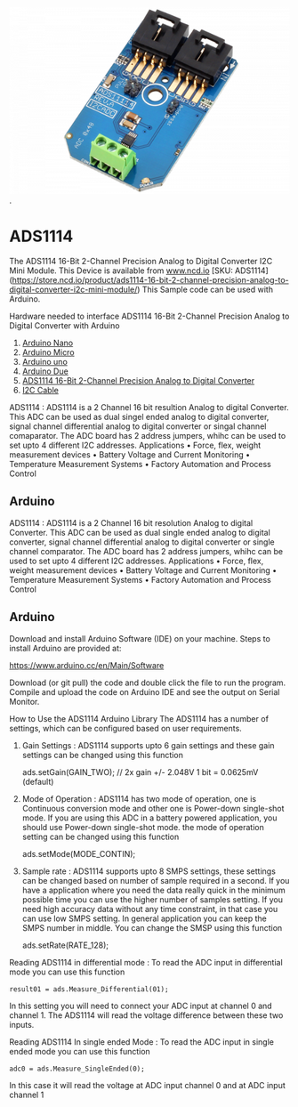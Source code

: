 
[![ADS1114](ADS1114_I2C.png)](https://store.ncd.io/product/ads1114-16-bit-2-channel-precision-analog-to-digital-converter-i2c-mini-module/).

# ADS1114
The ADS1114 16-Bit 2-Channel Precision Analog to Digital Converter I2C Mini Module.
This Device is available from www.ncd.io [SKU: ADS1114]
(https://store.ncd.io/product/ads1114-16-bit-2-channel-precision-analog-to-digital-converter-i2c-mini-module/)
This Sample code can be used with Arduino.

Hardware needed to interface ADS1114 16-Bit 2-Channel Precision Analog to Digital Converter with Arduino
1. <a href="https://store.ncd.io/product/i2c-shield-for-arduino-nano/">Arduino Nano</a>
2. <a href="https://store.ncd.io/product/i2c-shield-for-arduino-micro-with-i2c-expansion-port/">Arduino Micro</a>
3. <a href="https://store.ncd.io/product/i2c-shield-for-arduino-uno/">Arduino uno</a>
4. <a href="https://store.ncd.io/product/dual-i2c-shield-for-arduino-due-with-modular-communications-interface/">Arduino Due</a>
5. <a href="https://store.ncd.io/product/ads1114-16-bit-2-channel-precision-analog-to-digital-converter-i2c-mini-module/">ADS1114 16-Bit 2-Channel Precision Analog to Digital Converter</a>
6. <a href="https://store.ncd.io/product/i%C2%B2c-cable/">I2C Cable</a>

ADS1114 :
ADS1114 is a 2 Channel 16 bit resultion Analog to digital Converter. This ADC can be used as dual singel ended analog to digital converter, signal channel differential analog to digital converter or singal channel comaparator. 
The ADC board has 2 address jumpers, whihc can be used to set upto 4 different I2C addresses. 
Applications
• Force, flex, weight measurement devices
• Battery Voltage and Current Monitoring
• Temperature Measurement Systems
• Factory Automation and Process Control


## Arduino
ADS1114 :
ADS1114 is a 2 Channel 16 bit resolution Analog to digital Converter. This ADC can be used as dual single ended analog to digital converter, signal channel differential analog to digital converter or single channel comparator. 
The ADC board has 2 address jumpers, whihc can be used to set upto 4 different I2C addresses. 
Applications
• Force, flex, weight measurement devices
• Battery Voltage and Current Monitoring
• Temperature Measurement Systems
• Factory Automation and Process Control


## Arduino
Download and install Arduino Software (IDE) on your machine. Steps to install Arduino are provided at:

https://www.arduino.cc/en/Main/Software

Download (or git pull) the code and double click the file to run the program.
Compile and upload the code on Arduino IDE and see the output on Serial Monitor.

How to Use the ADS1114 Arduino Library
The ADS1114 has a number of settings, which can be configured based on user requirements.
1. Gain Settings : ADS1114 supports upto 6 gain settings and these gain settings can be changed using this function

    ads.setGain(GAIN_TWO);          // 2x gain   +/- 2.048V  1 bit = 0.0625mV (default)
    
2. Mode of Operation : ADS1114 has two mode of operation, one is Continuous conversion mode and other one is Power-down single-shot mode. If you are using this ADC in a battery powered application, you should use Power-down single-shot mode.
the mode of operation setting can be changed using this function

    ads.setMode(MODE_CONTIN);  
    
3. Sample rate : ADS1114 supports upto 8 SMPS settings, these settings can be changed based on number of sample required in a second. If you have a application where you need the data really quick in the minimum possible time you can use the higher number of samples setting. If you need high accuracy data without any time constraint, in that case you can use low SMPS setting. In general application you can keep the SMPS number in middle.
You can change the SMSP using this function

    ads.setRate(RATE_128);
 
 Reading ADS1114 in differential mode : To read the ADC input in differential mode you can use this function
 
    result01 = ads.Measure_Differential(01);
    
 In this setting you will need to connect your ADC input at channel 0 and channel 1. The ADS1114 will read the voltage difference between these two inputs.
 
 Reading ADS1114 In single ended Mode : To read the ADC input in single ended mode you can use this function
 
    adc0 = ads.Measure_SingleEnded(0);
    
  In this case it will read the voltage at ADC input channel 0 and at ADC input channel 1
  
